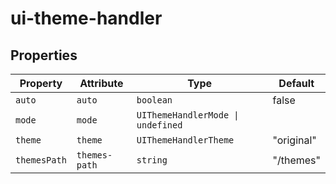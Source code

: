# ui-theme-handler

## Properties

| Property     | Attribute     | Type                              | Default    |
|--------------|---------------|-----------------------------------|------------|
| `auto`       | `auto`        | `boolean`                         | false      |
| `mode`       | `mode`        | `UIThemeHandlerMode \| undefined` |            |
| `theme`      | `theme`       | `UIThemeHandlerTheme`             | "original" |
| `themesPath` | `themes-path` | `string`                          | "/themes"  |
